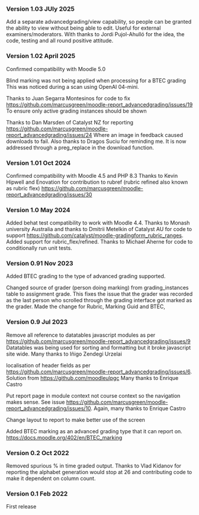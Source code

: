
### Version 1.03 JUly 2025
Add a separate advancedgrading/view capability, so people can be granted the ability to view without being able to edit.
Useful for external examiners/moderators. With thanks to Jordi Pujol-Ahulló for the idea, the code, testing and all round positive attitude.


### Version 1.02 April 2025
Confirmed compatibility with Moodle 5.0

Blind marking was not being applied when processing for a BTEC grading
This was noticed during a scan using OpenAI 04-mini.

Thanks to Juan Segarra Montesinos for code to fix
https://github.com/marcusgreen/moodle-report_advancedgrading/issues/19
To ensure only active grading instances should be shown

Thanks to Dan Marsden of Catalyst NZ for reporting
https://github.com/marcusgreen/moodle-report_advancedgrading/issues/24
Where an image in feedback caused downloads to fail. Also thanks to
Dragos Suciu for reminding me. It is now addressed through a preg_replace
in the download function.

### Version 1.01 Oct 2024
Confirmed compatibility with Moodle 4.5 and PHP 8.3
Thanks to Kevin Hipwell  and Enovation for contribution to rubref (rubric refined also known as rubric flex)
https://github.com/marcusgreen/moodle-report_advancedgrading/issues/30

### Version 1.0 May 2024

Added behat test compatibility to work with Moodle 4.4. Thanks to Monash university Australia and thanks to Dmitrii Metelkin of
Catalyst AU for code to support https://github.com/catalyst/moodle-gradingform_rubric_ranges.
Added support for rubric_flex/refined. Thanks to Michael Aherne for code to conditionally run unit tests.

### Version 0.91 Nov 2023
Added BTEC grading to the type of advanced grading supported.

Changed source of grader (person doing marking) from grading_instances table to
assignment grade. This fixes the issue that the grader was recorded as the last
person who scrolled through the grading interface got marked as the grader. Made the
change for Rubric, Marking Guid and BTEC,

### Version 0.9 Jul 2023
Remove all reference to datatables javascript modules as per
https://github.com/marcusgreen/moodle-report_advancedgrading/issues/9
Datatables was being used for sorting and formatting but it broke javascript site wide.
Many thanks to Iñigo Zendegi Urzelai

localisation of header fields as per
https://github.com/marcusgreen/moodle-report_advancedgrading/issues/6.
Solution from https://github.com/moodleulpgc
Many thanks to Enrique Castro

Put report page in module context not course context so the navigation
makes sense. See issue
https://github.com/marcusgreen/moodle-report_advancedgrading/issues/10.
Again, many thanks to Enrique Castro

Change layout to report to make better use of the screen

Added BTEC marking as an advanced grading type that it can report on.
https://docs.moodle.org/402/en/BTEC_marking


### Version 0.2 Oct 2022
Removed spurious % in time graded output.
Thanks to Vlad Kidanov for reporting the alphabet generation would stop at 26 and contributing
code to make it dependent on column count.

### Version 0.1 Feb 2022
First release
